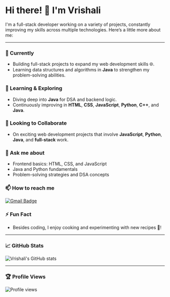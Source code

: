 # Hi there! 👋 I'm Vrishali 

I'm a full-stack developer working on a variety of projects, constantly improving my skills across multiple technologies. Here’s a little more about me:

---

### 🔭 Currently
- Building full-stack projects to expand my web development skills 🌐.
- Learning data structures and algorithms in **Java** to strengthen my problem-solving abilities.

### 🌱 Learning & Exploring
- Diving deep into **Java** for DSA and backend logic.
- Continuously improving in **HTML**, **CSS**, **JavaScript**, **Python**, **C++**, and **Java**.

### 👯 Looking to Collaborate
- On exciting web development projects that involve **JavaScript**, **Python**, **Java**, and **full-stack** work.

### 💬 Ask me about
- Frontend basics: HTML, CSS, and JavaScript
- Java and Python fundamentals
- Problem-solving strategies and DSA concepts

### 📫 How to reach me
[![Gmail Badge](https://img.shields.io/badge/-jvrishali1@gmail.com-c14438?style=flat&logo=Gmail&logoColor=white&link=mailto:jvrishali1@gmail.com)](mailto:jvrishali1@gmail.com)

### ⚡ Fun Fact
- Besides coding, I enjoy cooking and experimenting with new recipes 🍲!

---

### 📈 GitHub Stats
![Vrishali's GitHub stats](https://github-readme-stats.vercel.app/api?username=Vrishali34&show_icons=true&hide=prs&count_private=true&title_color=0044ff&text_color=333&icon_color=0044ff&bg_color=ffffff&hide_border=true)

---

### 🏆 Profile Views
![Profile views](https://komarev.com/ghpvc/?username=vrishali-jadhav&color=brightgreen)
